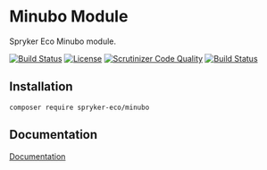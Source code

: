 # Minubo Module

Spryker Eco Minubo module.

[![Build Status](https://travis-ci.org/spryker-eco/minubo.svg?branch=master)](https://travis-ci.org/spryker-eco/minubo)
[![License](https://img.shields.io/github/license/spryker-eco/minubo.svg?b=master)](https://github.com/spryker-eco/minubo)
[![Scrutinizer Code Quality](https://scrutinizer-ci.com/g/spryker-eco/minubo/badges/quality-score.png?b=master)](https://scrutinizer-ci.com/g/spryker-eco/minubo/?branch=master)
[![Build Status](https://scrutinizer-ci.com/g/spryker-eco/minubo/badges/build.png?b=master)](https://scrutinizer-ci.com/g/spryker-eco/minubo/build-status/master)

## Installation

```
composer require spryker-eco/minubo
```

## Documentation

[Documentation](https://documentation.spryker.com/industry_partners/performance/minubo.htm)